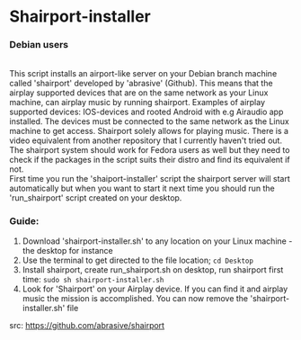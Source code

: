 Shairport-installer
===================

<h3>Debian users</h3><br/>
This script installs an airport-like server on your Debian branch machine called 'shairport' developed by 'abrasive' (Github). This means that the airplay supported devices that are on the same network as your Linux machine, can airplay music by running shairport. Examples of airplay supported devices: IOS-devices and rooted Android with e.g Airaudio app installed. The devices must be connected to the same network as the Linux machine to get access. Shairport solely allows for playing music. There is a video equivalent from another repository that I currently haven't tried out.<br/>
The shairport system should work for Fedora users as well but they need to check if the packages in the script suits their distro and find its equivalent if not.<br/>
First time you run the 'shaiport-installer' script the shairport server will start automatically but when you want to start it next time you should run the 'run_shairport' script created on your desktop. 

<h3>Guide:</h3>
<ol>
<li>Download 'shairport-installer.sh' to any location on your Linux machine - the desktop for instance</li>
<li>Use the terminal to get directed to the file location; <code>cd Desktop</code></li>
<li>Install shairport, create run_shairport.sh on desktop, run shairport first time: <code>sudo sh shairport-installer.sh</code></li>
<li>Look for 'Shairport' on your Airplay device. If you can find it and airplay music the mission is accomplished. You can now remove the 'shairport-installer.sh' file</li>
</ol>

src: https://github.com/abrasive/shairport

